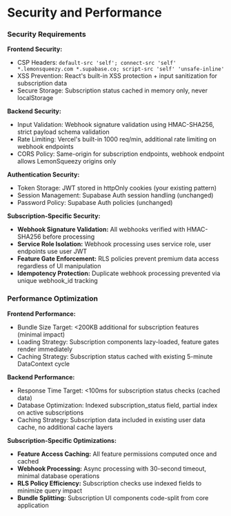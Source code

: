 # Security and Performance

### Security Requirements

**Frontend Security:**
- CSP Headers: `default-src 'self'; connect-src 'self' *.lemonsqueezy.com *.supabase.co; script-src 'self' 'unsafe-inline'`
- XSS Prevention: React's built-in XSS protection + input sanitization for subscription data
- Secure Storage: Subscription status cached in memory only, never localStorage

**Backend Security:**
- Input Validation: Webhook signature validation using HMAC-SHA256, strict payload schema validation
- Rate Limiting: Vercel's built-in 1000 req/min, additional rate limiting on webhook endpoints
- CORS Policy: Same-origin for subscription endpoints, webhook endpoint allows LemonSqueezy origins only

**Authentication Security:**
- Token Storage: JWT stored in httpOnly cookies (your existing pattern)
- Session Management: Supabase Auth session handling (unchanged)
- Password Policy: Supabase Auth policies (unchanged)

**Subscription-Specific Security:**
- **Webhook Signature Validation:** All webhooks verified with HMAC-SHA256 before processing
- **Service Role Isolation:** Webhook processing uses service role, user endpoints use user JWT
- **Feature Gate Enforcement:** RLS policies prevent premium data access regardless of UI manipulation
- **Idempotency Protection:** Duplicate webhook processing prevented via unique webhook_id tracking

### Performance Optimization

**Frontend Performance:**
- Bundle Size Target: <200KB additional for subscription features (minimal impact)
- Loading Strategy: Subscription components lazy-loaded, feature gates render immediately
- Caching Strategy: Subscription status cached with existing 5-minute DataContext cycle

**Backend Performance:**
- Response Time Target: <100ms for subscription status checks (cached data)
- Database Optimization: Indexed subscription_status field, partial index on active subscriptions
- Caching Strategy: Subscription data included in existing user data cache, no additional cache layers

**Subscription-Specific Optimizations:**
- **Feature Access Caching:** All feature permissions computed once and cached
- **Webhook Processing:** Async processing with 30-second timeout, minimal database operations
- **RLS Policy Efficiency:** Subscription checks use indexed fields to minimize query impact
- **Bundle Splitting:** Subscription UI components code-split from core application
